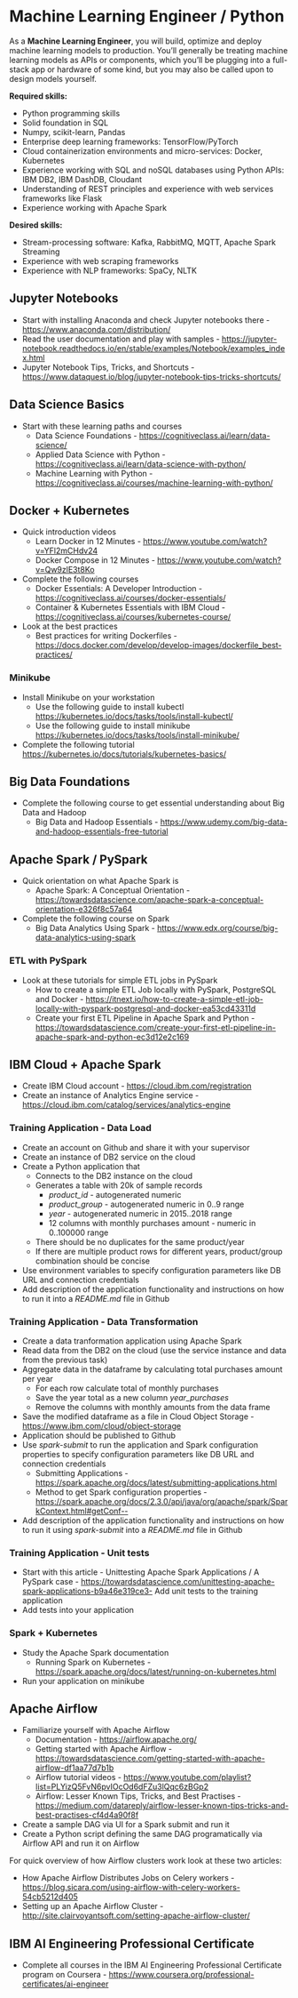 # Machine Learning Engineer / Python

As a **Machine Learning Engineer**, you will build, optimize and deploy machine learning models to production. 
You’ll generally be treating machine learning models as APIs or components, which you’ll be plugging into a full-stack app or 
hardware of some kind, but you may also be called upon to design models yourself.

**Required skills:**
- Python programming skills
- Solid foundation in SQL
- Numpy, scikit-learn, Pandas
- Enterprise deep learning frameworks: TensorFlow/PyTorch
- Cloud containerization environments and micro-services: Docker, Kubernetes
- Experience working with SQL and noSQL databases using Python APIs: IBM DB2, IBM DashDB, Cloudant
-	Understanding of REST principles and experience with web services frameworks like Flask
- Experience working with Apache Spark

**Desired skills:**
- Stream-processing software: Kafka, RabbitMQ, MQTT, Apache Spark Streaming
-	Experience with web scraping frameworks
- Experience with NLP frameworks: SpaCy, NLTK

## Jupyter Notebooks
- Start with installing Anaconda and check Jupyter notebooks there - https://www.anaconda.com/distribution/
- Read the user documentation and play with samples - https://jupyter-notebook.readthedocs.io/en/stable/examples/Notebook/examples_index.html
- Jupyter Notebook Tips, Tricks, and Shortcuts - https://www.dataquest.io/blog/jupyter-notebook-tips-tricks-shortcuts/

## Data Science Basics
- Start with these learning paths and courses
  - Data Science Foundations - https://cognitiveclass.ai/learn/data-science/
  - Applied Data Science with Python - https://cognitiveclass.ai/learn/data-science-with-python/
  - Machine Learning with Python - https://cognitiveclass.ai/courses/machine-learning-with-python/
  
## Docker + Kubernetes
- Quick introduction videos
  - Learn Docker in 12 Minutes - https://www.youtube.com/watch?v=YFl2mCHdv24
  - Docker Compose in 12 Minutes - https://www.youtube.com/watch?v=Qw9zlE3t8Ko
- Complete the following courses
  - Docker Essentials: A Developer Introduction - https://cognitiveclass.ai/courses/docker-essentials/
  - Container & Kubernetes Essentials with IBM Cloud - https://cognitiveclass.ai/courses/kubernetes-course/
- Look at the best practices
  - Best practices for writing Dockerfiles - https://docs.docker.com/develop/develop-images/dockerfile_best-practices/

### Minikube
- Install Minikube on your workstation
  - Use the following guide to install kubectl https://kubernetes.io/docs/tasks/tools/install-kubectl/
  - Use the following guide to install minikube https://kubernetes.io/docs/tasks/tools/install-minikube/
- Complete the following tutorial https://kubernetes.io/docs/tutorials/kubernetes-basics/

## Big Data Foundations
- Complete the following course to get essential understanding about Big Data and Hadoop
  - Big Data and Hadoop Essentials - https://www.udemy.com/big-data-and-hadoop-essentials-free-tutorial
  
## Apache Spark / PySpark
- Quick orientation on what Apache Spark is
  - Apache Spark: A Conceptual Orientation - https://towardsdatascience.com/apache-spark-a-conceptual-orientation-e326f8c57a64
- Complete the following course on Spark
  - Big Data Analytics Using Spark - https://www.edx.org/course/big-data-analytics-using-spark

### ETL with PySpark
- Look at these tutorials for simple ETL jobs in PySpark
  - How to create a simple ETL Job locally with PySpark, PostgreSQL and Docker - https://itnext.io/how-to-create-a-simple-etl-job-locally-with-pyspark-postgresql-and-docker-ea53cd43311d
  - Create your first ETL Pipeline in Apache Spark and Python - https://towardsdatascience.com/create-your-first-etl-pipeline-in-apache-spark-and-python-ec3d12e2c169

## IBM Cloud + Apache Spark
- Create IBM Cloud account - https://cloud.ibm.com/registration
- Create an instance of Analytics Engine service - https://cloud.ibm.com/catalog/services/analytics-engine

### Training Application - Data Load
- Create an account on Github and share it with your supervisor
- Create an instance of DB2 service on the cloud
- Create a Python application that
  - Connects to the DB2 instance on the cloud
  - Generates a table with 20k of sample records
    - *product_id* - autogenerated numeric
    - *product_group* - autogenerated numeric in 0..9 range
    - *year* - autogenerated numeric in 2015..2018 range
    - 12 columns with monthly purchases amount - numeric in 0..100000 range
  - There should be no duplicates for the same product/year
  - If there are multiple product rows for different years, product/group combination should be concise
- Use environment variables to specify configuration parameters like DB URL and connection credentials
- Add description of the application functionality and instructions on how to run it into a *README.md* file in Github

### Training Application - Data Transformation
- Create a data tranformation application using Apache Spark
- Read data from the DB2 on the cloud (use the service instance and data from the previous task) 
- Aggregate data in the dataframe by calculating total purchases amount per year
  - For each row calculate total of monthly purchases
  - Save the year total as a new column *year_purchases*
  - Remove the columns with monthly amounts from the data frame
- Save the modified dataframe as a file in Cloud Object Storage - https://www.ibm.com/cloud/object-storage
- Application should be published to Github
- Use *spark-submit* to run the application and Spark configuration properties to specify configuration parameters like DB URL and connection credentials
  - Submitting Applications - https://spark.apache.org/docs/latest/submitting-applications.html
  - Method to get Spark configuration properties - https://spark.apache.org/docs/2.3.0/api/java/org/apache/spark/SparkContext.html#getConf--
- Add description of the application functionality and instructions on how to run it using *spark-submit* into a *README.md* file in Github 

### Training Application - Unit tests
  - Start with this article - Unittesting Apache Spark Applications / A PySpark case - https://towardsdatascience.com/unittesting-apache-spark-applications-b9a46e319ce3- Add unit tests to the training application
  - Add tests into your application
  
### Spark + Kubernetes
- Study the Apache Spark documentation
  - Running Spark on Kubernetes - https://spark.apache.org/docs/latest/running-on-kubernetes.html
- Run your application on minikube

## Apache Airflow
- Familiarize yourself with Apache Airflow 
  - Documentation - https://airflow.apache.org/
  - Getting started with Apache Airflow - https://towardsdatascience.com/getting-started-with-apache-airflow-df1aa77d7b1b
  - Airflow tutorial videos - https://www.youtube.com/playlist?list=PLYizQ5FvN6pvIOcOd6dFZu3lQqc6zBGp2
  - Airflow: Lesser Known Tips, Tricks, and Best Practises - https://medium.com/datareply/airflow-lesser-known-tips-tricks-and-best-practises-cf4d4a90f8f
- Create a sample DAG via UI for a Spark submit and run it
- Create a Python script defining the same DAG programatically via Airflow API and run it on Airflow

For quick overview of how Airflow clusters work look at these two articles:
- How Apache Airflow Distributes Jobs on Celery workers - https://blog.sicara.com/using-airflow-with-celery-workers-54cb5212d405
- Setting up an Apache Airflow Cluster - http://site.clairvoyantsoft.com/setting-apache-airflow-cluster/

## IBM AI Engineering Professional Certificate
- Complete all courses in the IBM AI Engineering Professional Certificate program on Coursera - https://www.coursera.org/professional-certificates/ai-engineer

